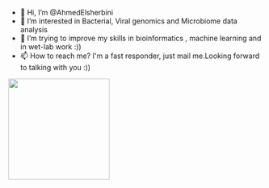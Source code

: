 - 👋 Hi, I’m @AhmedElsherbini
- 👀 I’m interested in Bacterial, Viral genomics and Microbiome data analysis
- 🌱 I’m trying to improve my skills in bioinformatics , machine learning and in wet-lab work :))
- 📫 How to reach me? I'm a fast responder, just mail me.Looking forward to talking with you :))

<!---
AhmedElsherbini/AhmedElsherbini is a ✨ special ✨ repository because its `README.md` (this file) appears on your GitHub profile.
You can click the Preview link to take a look at your changes.
--->


<a href="https://github.com/anuraghazra/convoychat">
  <img height=200 align="center" src="https://github-readme-stats.vercel.app/api/top-langs?username=AhmedElsherbini&layout=compact&langs_count=8&card_width=320" />
</a>
